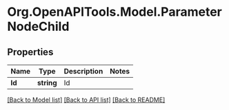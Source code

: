 # Org.OpenAPITools.Model.ParameterNodeChild

## Properties

Name | Type | Description | Notes
------------ | ------------- | ------------- | -------------
**Id** | **string** | Id | 

[[Back to Model list]](../README.md#documentation-for-models) [[Back to API list]](../README.md#documentation-for-api-endpoints) [[Back to README]](../README.md)

